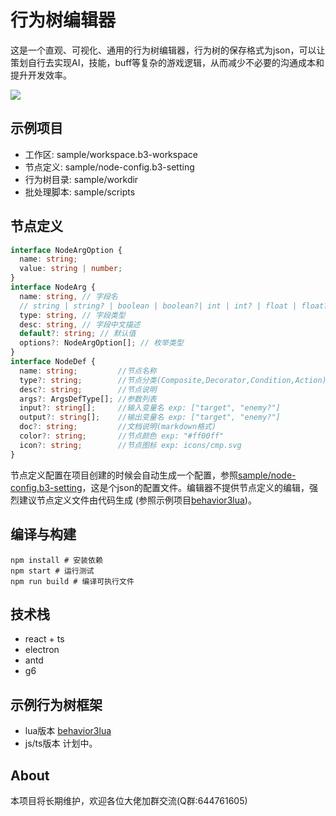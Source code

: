 # 行为树编辑器
这是一个直观、可视化、通用的行为树编辑器，行为树的保存格式为json，可以让策划自行去实现AI，技能，buff等复杂的游戏逻辑，从而减少不必要的沟通成本和提升开发效率。

![](readme/preview.gif)


## 示例项目
+ 工作区: sample/workspace.b3-workspace
+ 节点定义: sample/node-config.b3-setting
+ 行为树目录: sample/workdir
+ 批处理脚本: sample/scripts

## 节点定义
```typescript
interface NodeArgOption {
  name: string;
  value: string | number;
}
interface NodeArg {
  name: string, // 字段名
  // string | string? | boolean | boolean?| int | int? | float | float? | code | code? | enum | enum?
  type: string, // 字段类型
  desc: string, // 字段中文描述
  default?: string; // 默认值
  options?: NodeArgOption[]; // 枚举类型
}
interface NodeDef {
  name: string;         //节点名称
  type?: string;        //节点分类(Composite,Decorator,Condition,Action)
  desc?: string;        //节点说明
  args?: ArgsDefType[]; //参数列表
  input?: string[];     //输入变量名 exp: ["target", "enemy?"]
  output?: string[];    //输出变量名 exp: ["target", "enemy?"]
  doc?: string;         //文档说明(markdown格式)
  color?: string;       //节点颜色 exp: "#ff00ff"
  icon?: string;        //节点图标 exp: icons/cmp.svg
}
```
节点定义配置在项目创建的时候会自动生成一个配置，参照[sample/node-config.b3-setting](sample/node-config.b3-setting)，这是个json的配置文件。编辑器不提供节点定义的编辑，强烈建议节点定义文件由代码生成 (参照示例项目[behavior3lua](https://github.com/zhandouxiaojiji/behavior3lua))。

## 编译与构建
```shell
npm install # 安装依赖
npm start # 运行测试
npm run build # 编译可执行文件
```

## 技术栈
+ react + ts
+ electron
+ antd
+ g6

## 示例行为树框架
+ lua版本 [behavior3lua](https://github.com/zhandouxiaojiji/behavior3lua)
+ js/ts版本 计划中。


## About
本项目将长期维护，欢迎各位大佬加群交流(Q群:644761605)
